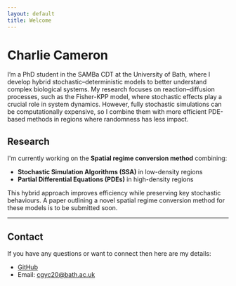```yaml
---
layout: default
title: Welcome
---
```


# Charlie Cameron


I’m a PhD student in the SAMBa CDT at the University of Bath, where I develop hybrid stochastic–deterministic models to better understand complex biological systems. My research focuses on reaction–diffusion processes, such as the Fisher-KPP model, where stochastic effects play a crucial role in system dynamics. However, fully stochastic simulations can be computationally expensive, so I combine them with more efficient PDE-based methods in regions where randomness has less impact.

## Research

I'm currently working on the **Spatial regime conversion method** combining:
- **Stochastic Simulation Algorithms (SSA)** in low-density regions
- **Partial Differential Equations (PDEs)** in high-density regions

This hybrid approach improves efficiency while preserving key stochastic behaviours. A paper outlining a novel spatial regime conversion method for these models is to be submitted soon.

---

## Contact
If you have any questions or want to connect then here are my details:
- [GitHub](https://github.com/cgyc20)
- Email: cgyc20@bath.ac.uk